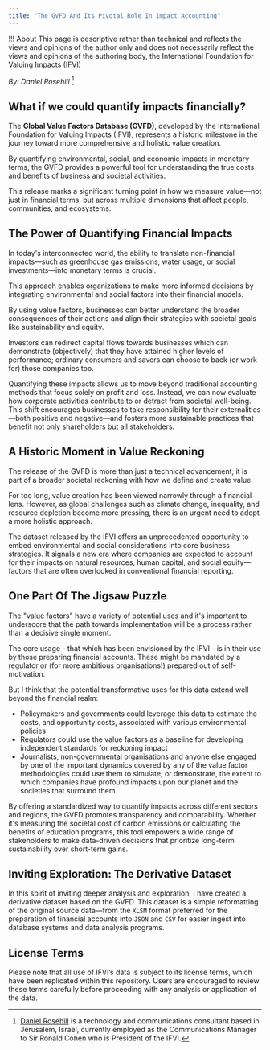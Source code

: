 ```yaml
---
title: "The GVFD And Its Pivotal Role In Impact Accounting"
---
```

!!! About
    This page is descriptive rather than technical and reflects the views and opinions of the author only and does not necessarily reflect the views and opinions of the authoring body, the International Foundation for Valuing Impacts (IFVI)

*By: Daniel Rosehill*  [^1]

## What if we could quantify impacts financially?

The **Global Value Factors Database (GVFD)**, developed by the International Foundation for Valuing Impacts (IFVI), represents a historic milestone in the journey toward more comprehensive and holistic value creation. 

By quantifying environmental, social, and economic impacts in monetary terms, the GVFD provides a powerful tool for understanding the true costs and benefits of business and societal activities. 

This release marks a significant turning point in how we measure value—not just in financial terms, but across multiple dimensions that affect people, communities, and ecosystems.

## The Power of Quantifying Financial Impacts

In today's interconnected world, the ability to translate non-financial impacts—such as greenhouse gas emissions, water usage, or social investments—into monetary terms is crucial. 

This approach enables organizations to make more informed decisions by integrating environmental and social factors into their financial models. 

By using value factors, businesses can better understand the broader consequences of their actions and align their strategies with societal goals like sustainability and equity. 

Investors can redirect capital flows towards businesses which can demonstrate (objectively) that they have attained higher levels of performance; ordinary consumers and savers can choose to back (or work for) those companies too.

Quantifying these impacts allows us to move beyond traditional accounting methods that focus solely on profit and loss. Instead, we can now evaluate how corporate activities contribute to or detract from societal well-being. This shift encourages businesses to take responsibility for their externalities—both positive and negative—and fosters more sustainable practices that benefit not only shareholders but all stakeholders.

## A Historic Moment in Value Reckoning

The release of the GVFD is more than just a technical advancement; it is part of a broader societal reckoning with how we define and create value. 

For too long, value creation has been viewed narrowly through a financial lens. However, as global challenges such as climate change, inequality, and resource depletion become more pressing, there is an urgent need to adopt a more holistic approach.

The dataset released by the IFVI offers an unprecedented opportunity to embed environmental and social considerations into core business strategies. It signals a new era where companies are expected to account for their impacts on natural resources, human capital, and social equity—factors that are often overlooked in conventional financial reporting.

## One Part Of The Jigsaw Puzzle

The "value factors" have a variety of potential uses and it's important to underscore that the path towards implementation will be a process rather than a decisive single moment.

The core usage - that which has been envisioned by the IFVI - is in their use by those preparing financial accounts. These might be mandated by a regulator or (for more ambitious organisations!) prepared out of self-motivation.

But I think that the potential transformative uses for this data extend well beyond the financial realm:

- Policymakers and governments could leverage this data to estimate the costs, and opportunity costs, associated with various environmental policies  
- Regulators could use the value factors as a baseline for developing independent standards for reckoning impact  
- Journalists, non-governmental organisations and anyone else engaged by one of the important dynamics covered by any of the value factor methodologies could use them to simulate, or demonstrate, the extent to which companies have profound impacts upon our planet and the societies that surround them

By offering a standardized way to quantify impacts across different sectors and regions, the GVFD promotes transparency and comparability. Whether it's measuring the societal cost of carbon emissions or calculating the benefits of education programs, this tool empowers a wide range of stakeholders to make data-driven decisions that prioritize long-term sustainability over short-term gains.

## Inviting Exploration: The Derivative Dataset

In this spirit of inviting deeper analysis and exploration, I have created a derivative dataset based on the GVFD. This dataset is a simple reformatting of the original source data—from the `XLSM` format preferred for the preparation of financial accounts into `JSON` and `CSV` for easier ingest into database systems and data analysis programs.

## License Terms

Please note that all use of IFVI’s data is subject to its license terms, which have been replicated within this repository. Users are encouraged to review these terms carefully before proceeding with any analysis or application of the data.

[^1]: [Daniel Rosehill](https://danielrosehill.com) is a technology and communications consultant based in Jerusalem, Israel, currently employed as the Communications Manager to Sir Ronald Cohen who is President of the IFVI.